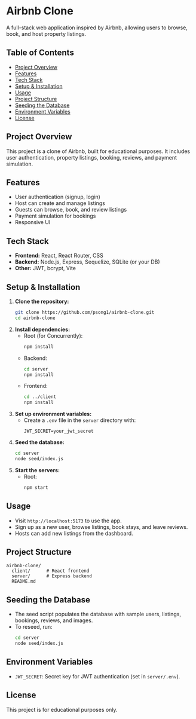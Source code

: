 # Airbnb Clone

A full-stack web application inspired by Airbnb, allowing users to browse, book, and host property listings.

## Table of Contents

- [Project Overview](#project-overview)
- [Features](#features)
- [Tech Stack](#tech-stack)
- [Setup & Installation](#setup--installation)
- [Usage](#usage)
- [Project Structure](#project-structure)
- [Seeding the Database](#seeding-the-database)
- [Environment Variables](#environment-variables)
- [License](#license)

## Project Overview

This project is a clone of Airbnb, built for educational purposes. It includes user authentication, property listings, booking, reviews, and payment simulation.

## Features

- User authentication (signup, login)
- Host can create and manage listings
- Guests can browse, book, and review listings
- Payment simulation for bookings
- Responsive UI

## Tech Stack

- **Frontend:** React, React Router, CSS
- **Backend:** Node.js, Express, Sequelize, SQLite (or your DB)
- **Other:** JWT, bcrypt, Vite

## Setup & Installation

1. **Clone the repository:**
   ```bash
   git clone https://github.com/psong1/airbnb-clone.git
   cd airbnb-clone
   ```
2. **Install dependencies:**
   - Root (for Concurrently):
     ```bash
     npm install
     ```
   - Backend:
     ```bash
     cd server
     npm install
     ```
   - Frontend:
     ```bash
     cd ../client
     npm install
     ```
3. **Set up environment variables:**
   - Create a `.env` file in the `server` directory with:
     ```env
     JWT_SECRET=your_jwt_secret
     ```
4. **Seed the database:**
   ```bash
   cd server
   node seed/index.js
   ```
5. **Start the servers:**
   - Root:
     ```bash
     npm start
     ```

## Usage

- Visit `http://localhost:5173` to use the app.
- Sign up as a new user, browse listings, book stays, and leave reviews.
- Hosts can add new listings from the dashboard.

## Project Structure

```
airbnb-clone/
  client/      # React frontend
  server/      # Express backend
  README.md
```

## Seeding the Database

- The seed script populates the database with sample users, listings, bookings, reviews, and images.
- To reseed, run:
  ```bash
  cd server
  node seed/index.js
  ```

## Environment Variables

- `JWT_SECRET`: Secret key for JWT authentication (set in `server/.env`).

## License

This project is for educational purposes only.
